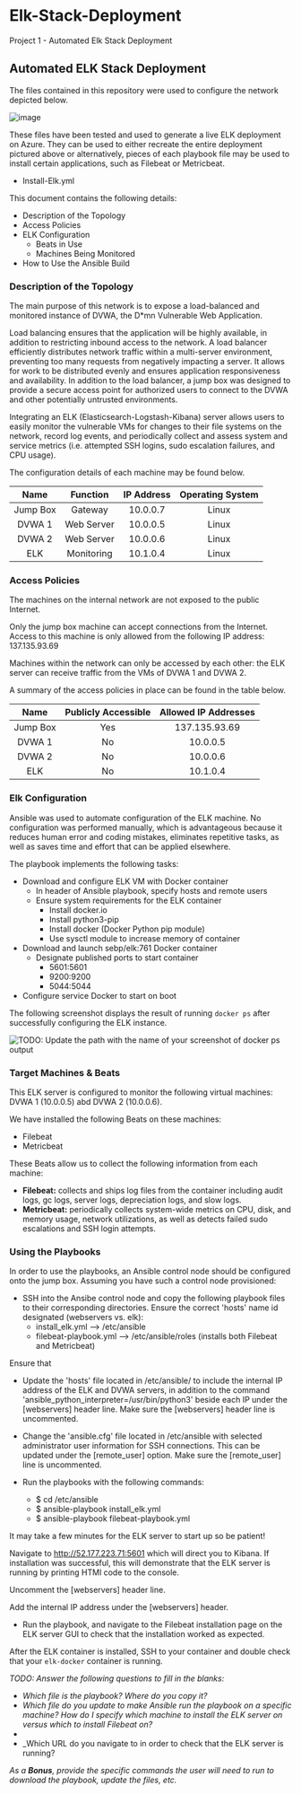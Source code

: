 # Elk-Stack-Deployment
Project 1 - Automated Elk Stack Deployment


## Automated ELK Stack Deployment

The files contained in this repository were used to configure the network depicted below.

![image](https://user-images.githubusercontent.com/75952979/117557330-ae61b800-b03f-11eb-8e40-433abf45f41a.png)

These files have been tested and used to generate a live ELK deployment on Azure. They can be used to either recreate the entire deployment pictured above or alternatively, pieces of each playbook file may be used to install certain applications, such as Filebeat or Metricbeat.

  - Install-Elk.yml

This document contains the following details:
- Description of the Topology
- Access Policies
- ELK Configuration
  - Beats in Use
  - Machines Being Monitored
- How to Use the Ansible Build


### Description of the Topology

The main purpose of this network is to expose a load-balanced and monitored instance of DVWA, the D*mn Vulnerable Web Application.

Load balancing ensures that the application will be highly available, in addition to restricting inbound access to the network. A load balancer efficiently distributes network traffic within a multi-server environment, preventing too many requests from negatively impacting a server. It allows for work to be distributed evenly and ensures application responsiveness and availability. In addition to the load balancer, a jump box was designed to provide a secure access point for authorized users to connect to the DVWA
and other potentially untrusted environments.

Integrating an ELK (Elasticsearch-Logstash-Kibana) server allows users to easily monitor the vulnerable VMs for changes to their file systems on the network, record log events, and periodically collect and assess system and service metrics (i.e. attempted SSH logins, sudo escalation failures, and CPU usage).

The configuration details of each machine may be found below.

|   Name   |  Function  | IP Address | Operating System |
|:--------:|:----------:|:----------:|:----------------:|
| Jump Box |   Gateway  |  10.0.0.7  |       Linux      |
| DVWA 1   | Web Server |  10.0.0.5  |       Linux      |
| DVWA 2   | Web Server |  10.0.0.6  |       Linux      |
| ELK      | Monitoring |  10.1.0.4  |       Linux      |


### Access Policies

The machines on the internal network are not exposed to the public Internet. 

Only the jump box machine can accept connections from the Internet. Access to this machine is only allowed from the following IP address: 137.135.93.69

Machines within the network can only be accessed by each other: the ELK server can receive traffic from the VMs of DVWA 1 and DVWA 2.

A summary of the access policies in place can be found in the table below.

|   Name   | Publicly Accessible | Allowed IP Addresses |
|:--------:|:-------------------:|:--------------------:|
| Jump Box |         Yes         |    137.135.93.69     |
| DVWA 1   |          No         |       10.0.0.5       |
| DVWA 2   |          No         |       10.0.0.6       |
| ELK      |          No         |       10.1.0.4       |


### Elk Configuration

Ansible was used to automate configuration of the ELK machine. No configuration was performed manually, which is advantageous because it reduces human error and coding mistakes, eliminates repetitive tasks, as well as saves time and effort that can be applied elsewhere.

The playbook implements the following tasks:
- Download and configure ELK VM with Docker container
  - In header of Ansible playbook, specify hosts and remote users
  - Ensure system requirements for the ELK container
    - Install docker.io
    - Install python3-pip
    - Install docker (Docker Python pip module)
    - Use sysctl module to increase memory of container
- Download and launch sebp/elk:761 Docker container
  - Designate published ports to start container
     - 5601:5601
     - 9200:9200
     - 5044:5044 
- Configure service Docker to start on boot 

The following screenshot displays the result of running `docker ps` after successfully configuring the ELK instance.

![TODO: Update the path with the name of your screenshot of docker ps output](Images/docker_ps_output.png)

### Target Machines & Beats
This ELK server is configured to monitor the following virtual machines: DVWA 1 (10.0.0.5) abd DVWA 2 (10.0.0.6).

We have installed the following Beats on these machines:
- Filebeat
- Metricbeat

These Beats allow us to collect the following information from each machine:
- **Filebeat:** collects and ships log files from the container including audit logs, gc logs, server logs, depreciation logs, and slow logs.
- **Metricbeat:** periodically collects system-wide metrics on CPU, disk, and memory usage, network utilizations, as well as detects failed sudo escalations and SSH login attempts.

### Using the Playbooks
In order to use the playbooks, an Ansible control node should be configured onto the jump box. Assuming you have such a control node provisioned: 

- SSH into the Ansibe control node and copy the following playbook files to their corresponding directories. Ensure the correct 'hosts' name id designated (webservers vs. elk):
  - install_elk.yml --> /etc/ansible
  - filebeat-playbook.yml --> /etc/ansible/roles  (installs both Filebeat and Metricbeat)

Ensure that 
  
- Update the 'hosts' file located in /etc/ansible/ to include the internal IP address of the ELK and DVWA servers, in addition to the command 'ansible_python_interpreter=/usr/bin/python3' beside each IP under the [webservers] header line. Make sure the [webservers] header line is uncommented.

- Change the 'ansible.cfg' file located in /etc/ansible with selected administrator user information for SSH connections. This can be updated under the [remote_user] option. Make sure the [remote_user] line is uncommented.

- Run the playbooks with the following commands:
  - $ cd /etc/ansible
  - $ ansible-playbook install_elk.yml
  - $ ansible-playbook filebeat-playbook.yml

It may take a few minutes for the ELK server to start up so be patient! 

Navigate to http://52.177.223.71:5601 which will direct you to Kibana. If installation was successful, this will demonstrate that the ELK server is running by printing HTMl code to the console.









Uncomment the [webservers] header line.


Add the internal IP address under the [webservers] header.

- Run the playbook, and navigate to the Filebeat installation page on the ELK server GUI to check that the installation worked as expected.

After the ELK container is installed, SSH to your container and double check that your `elk-docker` container is running.

_TODO: Answer the following questions to fill in the blanks:_
- _Which file is the playbook? Where do you copy it?_
- _Which file do you update to make Ansible run the playbook on a specific machine? How do I specify which machine to install the ELK server on versus which to install Filebeat on?_
- 
- _Which URL do you navigate to in order to check that the ELK server is running?


_As a **Bonus**, provide the specific commands the user will need to run to download the playbook, update the files, etc._
